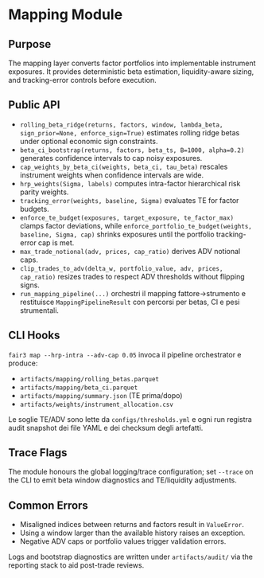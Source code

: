 # Mapping Module

## Purpose
The mapping layer converts factor portfolios into implementable instrument exposures.
It provides deterministic beta estimation, liquidity-aware sizing, and tracking-error
controls before execution.

## Public API
- `rolling_beta_ridge(returns, factors, window, lambda_beta, sign_prior=None,
  enforce_sign=True)` estimates rolling ridge betas under optional economic sign
  constraints.
- `beta_ci_bootstrap(returns, factors, beta_ts, B=1000, alpha=0.2)`
  generates confidence intervals to cap noisy exposures.
- `cap_weights_by_beta_ci(weights, beta_ci, tau_beta)` rescales instrument
  weights when confidence intervals are wide.
- `hrp_weights(Sigma, labels)` computes intra-factor hierarchical risk parity weights.
- `tracking_error(weights, baseline, Sigma)` evaluates TE for factor budgets.
- `enforce_te_budget(exposures, target_exposure, te_factor_max)` clamps factor
  deviations, while `enforce_portfolio_te_budget(weights, baseline, Sigma, cap)`
  shrinks exposures until the portfolio tracking-error cap is met.
- `max_trade_notional(adv, prices, cap_ratio)` derives ADV notional caps.
- `clip_trades_to_adv(delta_w, portfolio_value, adv, prices, cap_ratio)` resizes trades
  to respect ADV thresholds without flipping signs.
- `run_mapping_pipeline(...)` orchestri il mapping fattore→strumento e restituisce
  `MappingPipelineResult` con percorsi per betas, CI e pesi strumentali.

## CLI Hooks
`fair3 map --hrp-intra --adv-cap 0.05` invoca il pipeline orchestrator e produce:

- `artifacts/mapping/rolling_betas.parquet`
- `artifacts/mapping/beta_ci.parquet`
- `artifacts/mapping/summary.json` (TE prima/dopo)
- `artifacts/weights/instrument_allocation.csv`

Le soglie TE/ADV sono lette da `configs/thresholds.yml` e ogni run registra audit snapshot
dei file YAML e dei checksum degli artefatti.

## Trace Flags
The module honours the global logging/trace configuration; set `--trace` on the CLI to
emit beta window diagnostics and TE/liquidity adjustments.

## Common Errors
- Misaligned indices between returns and factors result in `ValueError`.
- Using a window larger than the available history raises an exception.
- Negative ADV caps or portfolio values trigger validation errors.

Logs and bootstrap diagnostics are written under `artifacts/audit/` via the reporting
stack to aid post-trade reviews.
